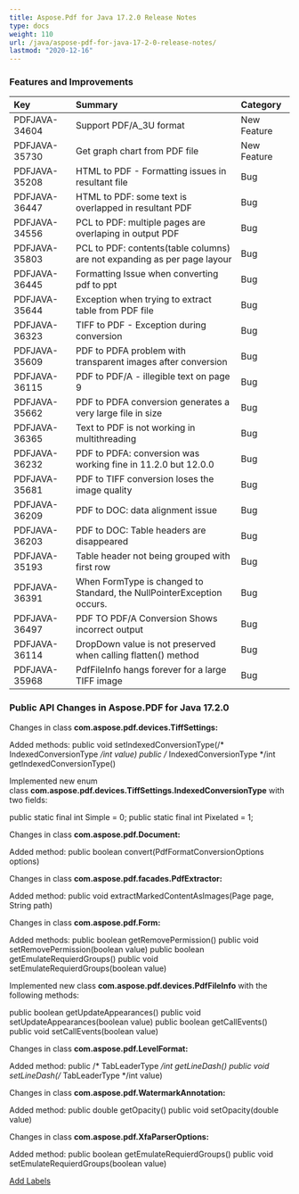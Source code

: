 ```yaml
---
title: Aspose.Pdf for Java 17.2.0 Release Notes
type: docs
weight: 110
url: /java/aspose-pdf-for-java-17-2-0-release-notes/
lastmod: "2020-12-16"
---
```


### **Features and Improvements**

|**Key**|**Summary**|**Category**|
| :- | :- | :- |
|PDFJAVA-34604|Support PDF/A_3U format|New Feature|
|PDFJAVA-35730|Get graph chart from PDF file|New Feature|
|PDFJAVA-35208|HTML to PDF - Formatting issues in resultant file|Bug|
|PDFJAVA-36447|HTML to PDF: some text is overlapped in resultant PDF|Bug|
|PDFJAVA-34556|PCL to PDF: multiple pages are overlaping in output PDF|Bug|
|PDFJAVA-35803|PCL to PDF: contents(table columns) are not expanding as per page layour|Bug|
|PDFJAVA-36445|Formatting Issue when converting pdf to ppt|Bug|
|PDFJAVA-35644|Exception when trying to extract table from PDF file|Bug|
|PDFJAVA-36323|TIFF to PDF - Exception during conversion|Bug|
|PDFJAVA-35609|PDF to PDFA problem with transparent images after conversion|Bug|
|PDFJAVA-36115|PDF to PDF/A - illegible text on page 9|Bug|
|PDFJAVA-35662|PDF to PDFA conversion generates a very large file in size|Bug|
|PDFJAVA-36365|Text to PDF is not working in multithreading|Bug|
|PDFJAVA-36232|PDF to PDFA: conversion was working fine in 11.2.0 but 12.0.0|Bug|
|PDFJAVA-35681|PDF to TIFF conversion loses the image quality|Bug|
|PDFJAVA-36209|PDF to DOC: data alignment issue|Bug|
|PDFJAVA-36203|PDF to DOC: Table headers are disappeared|Bug|
|PDFJAVA-35193|Table header not being grouped with first row|Bug|
|PDFJAVA-36391|When FormType is changed to Standard, the NullPointerException occurs.|Bug|
|PDFJAVA-36497|PDF TO PDF/A Conversion Shows incorrect output|Bug|
|PDFJAVA-36114|DropDown value is not preserved when calling flatten() method|Bug|
|PDFJAVA-35968|PdfFileInfo hangs forever for a large TIFF image|Bug|
### **Public API Changes in Aspose.PDF for Java 17.2.0**


Changes in class **com.aspose.pdf.devices.TiffSettings:**

Added methods:
public void setIndexedConversionType(/* IndexedConversionType */int value)
public /* IndexedConversionType */int getIndexedConversionType()

Implemented new enum class **com.aspose.pdf.devices.TiffSettings.IndexedConversionType** with two fields:

public static final int Simple = 0;
public static final int Pixelated = 1;

Changes in class **com.aspose.pdf.Document:**

Added method:
public boolean convert(PdfFormatConversionOptions options)

Changes in class **com.aspose.pdf.facades.PdfExtractor:**

Added method:
public void extractMarkedContentAsImages(Page page, String path)

Changes in class **com.aspose.pdf.Form:**

Added methods:
public boolean getRemovePermission()
public void setRemovePermission(boolean value)
public boolean getEmulateRequierdGroups()
public void setEmulateRequierdGroups(boolean value)

Implemented new class **com.aspose.pdf.devices.PdfFileInfo** with the following methods:

public boolean getUpdateAppearances()
public void setUpdateAppearances(boolean value)
public boolean getCallEvents()
public void setCallEvents(boolean value)

Changes in class **com.aspose.pdf.LevelFormat:**

Added method:
public /* TabLeaderType */int getLineDash()
public void setLineDash(/* TabLeaderType */int value)

Changes in class **com.aspose.pdf.WatermarkAnnotation:**

Added method:
public double getOpacity()
public void setOpacity(double value)

Changes in class **com.aspose.pdf.XfaParserOptions:**

Added method:
public boolean getEmulateRequierdGroups()
public void setEmulateRequierdGroups(boolean value)




[Add Labels](https://saltov.dynabic.com/wiki/display/PDFJAVA/Public+API+Changes+for+version+17.2.0 "Add Labels ( Type 'l' )")


